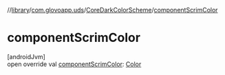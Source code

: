 //[library](../../../index.md)/[com.glovoapp.uds](../index.md)/[CoreDarkColorScheme](index.md)/[componentScrimColor](component-scrim-color.md)

# componentScrimColor

[androidJvm]\
open override val [componentScrimColor](component-scrim-color.md): [Color](https://developer.android.com/reference/kotlin/androidx/compose/ui/graphics/Color.html)
